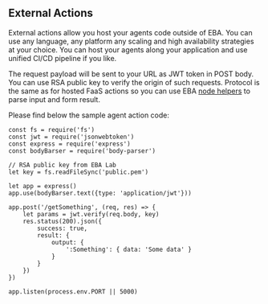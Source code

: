 ## External Actions

External actions allow you host your agents code outside of EBA. You can use any language, any platform any scaling and high availability strategies at your choice. You can host your agents along your application and use unified CI/CD pipeline if you like.

The request payload will be sent to your URL as JWT token in POST body. You can use RSA public key to verify the origin of such requests. Protocol is the same as for hosted FaaS actions so you can use EBA [node helpers](./NodeHelpers.md) to parse input and form result.

Please find below the sample agent action code:

```
const fs = require('fs')
const jwt = require('jsonwebtoken')
const express = require('express')
const bodyBarser = require('body-parser')

// RSA public key from EBA Lab
let key = fs.readFileSync('public.pem')

let app = express()
app.use(bodyBarser.text({type: 'application/jwt'}))

app.post('/getSomething', (req, res) => {
    let params = jwt.verify(req.body, key)
    res.status(200).json({
        success: true,
        result: {
            output: {
                ':Something': { data: 'Some data' }
            }
        }
    })
})

app.listen(process.env.PORT || 5000)
```

